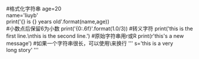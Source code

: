 #格式化字符串
age=20                                          
name='liuyb'                                       
print('{} is {} years old'.format(name,age))  
#小数点后保留6为小数
print('{0:.6f}'.format(1.0/3))
#转义字符
print('this is the first line.\nthis is the second line.') 
#原始字符串用r或R
print(r'this's a new message')
#如果一个字符串很长，可以使用\来换行
'''
s='this is a very \
long story'
'''

